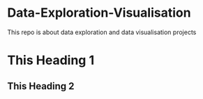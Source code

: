 # Data-Exploration-Visualisation
This repo is about data exploration and data visualisation projects
# This Heading 1
## This Heading 2

